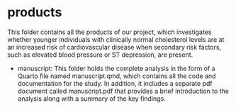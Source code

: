 # products

This folder contains all the products of our project, which investigates whether younger individuals with clinically normal cholesterol levels are at an increased risk of cardiovascular disease when secondary risk factors, such as elevated blood pressure or ST depression, are present.

-   manuscript: This folder holds the complete analysis in the form of a Quarto file named manuscript.qmd, which contains all the code and documentation for the study. In addition, it includes a separate pdf document called manuscript.pdf that provides a brief introduction to the analysis along with a summary of the key findings.
